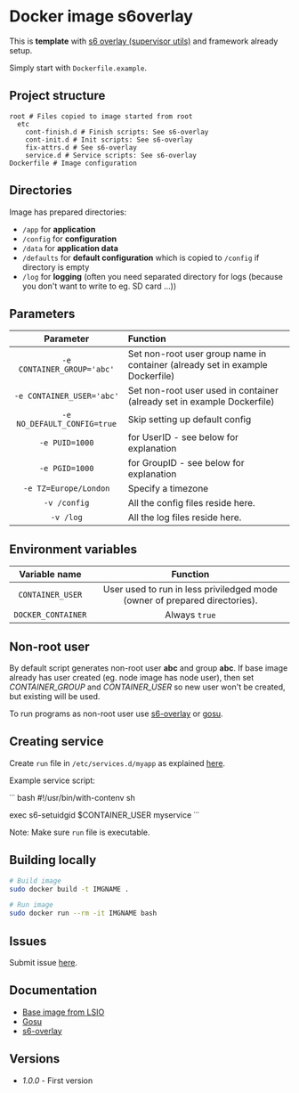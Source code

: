 # Docker image s6overlay

This is **template** with [s6 overlay (supervisor utils)](https://github.com/just-containers/s6-overlay) and framework already setup.

Simply start with `Dockerfile.example`.

## Project structure

```
root # Files copied to image started from root
  etc
    cont-finish.d # Finish scripts: See s6-overlay
    cont-init.d # Init scripts: See s6-overlay
    fix-attrs.d # See s6-overlay
    service.d # Service scripts: See s6-overlay
Dockerfile # Image configuration
```

## Directories

Image has prepared directories:

- `/app` for **application**
- `/config` for **configuration**
- `/data` for **application data**
- `/defaults` for **default configuration** which is copied to `/config` if directory is empty
- `/log` for **logging** (often you need separated directory for logs (because you don't want to write to eg. SD card ...))

## Parameters

|**Parameter**|**Function**|
|:-----------:|:-----------|
|`-e CONTAINER_GROUP='abc'`|Set non-root user group name in container (already set in example Dockerfile)|
|`-e CONTAINER_USER='abc'`|Set non-root user used in container (already set in example Dockerfile)|
|`-e NO_DEFAULT_CONFIG=true`|Skip setting up default config|
|`-e PUID=1000`|for UserID - see below for explanation|
|`-e PGID=1000`|for GroupID - see below for explanation|
|`-e TZ=Europe/London`|Specify a timezone|
|`-v /config`|All the config files reside here.|
|`-v /log`|All the log files reside here.|

## Environment variables

|**Variable name**|**Function**|
|:---------------:|:----------:|
|`CONTAINER_USER`|User used to run in less priviledged mode (owner of prepared directories).|
|`DOCKER_CONTAINER`|Always `true`|

## Non-root user

By default script generates non-root user **abc** and group **abc**. If base image already has user created (eg. node image has node user), then set *CONTAINER_GROUP* and *CONTAINER_USER* so new user won't be created, but existing will be used.

To run programs as non-root user use [s6-overlay](https://github.com/just-containers/s6-overlay#dropping-privileges) or [gosu](https://github.com/tianon/gosu).
## Creating service

Create `run` file in `/etc/services.d/myapp` as explained [here](https://github.com/just-containers/s6-overlay#writing-a-service-script).

Example service script:

˙˙˙ bash
#!/usr/bin/with-contenv sh

exec s6-setuidgid $CONTAINER_USER myservice
˙˙˙

Note: Make sure `run` file is executable.

## Building locally

``` bash
# Build image
sudo docker build -t IMGNAME .

# Run image
sudo docker run --rm -it IMGNAME bash
```

## Issues

Submit issue [here](https://github.com/SloCompTech/s6-overlay-framework/issues).  

## Documentation

- [Base image from LSIO](https://github.com/linuxserver/docker-baseimage-alpine/blob/master/Dockerfile.aarch64)
- [Gosu](https://github.com/tianon/gosu)
- [s6-overlay](https://github.com/just-containers/s6-overlay)

## Versions

- *1.0.0* - First version
